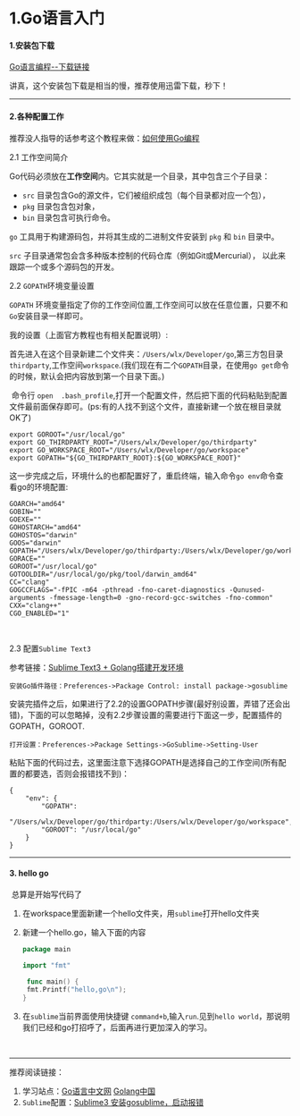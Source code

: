 # 1.Go语言入门

#### 1.安装包下载

[Go语言编程--下载链接](http://docscn.studygolang.com/doc/install)

讲真，这个安装包下载是相当的慢，推荐使用迅雷下载，秒下！

----



#### 2.各种配置工作

推荐没人指导的话参考这个教程来做：[如何使用Go编程](http://docscn.studygolang.com/doc/code.html)

2.1 工作空间简介

Go代码必须放在**工作空间**内。它其实就是一个目录，其中包含三个子目录：

- `src` 目录包含Go的源文件，它们被组织成包（每个目录都对应一个包），
- `pkg` 目录包含包对象，
- `bin` 目录包含可执行命令。

`go` 工具用于构建源码包，并将其生成的二进制文件安装到 `pkg` 和 `bin` 目录中。

`src` 子目录通常包会含多种版本控制的代码仓库（例如Git或Mercurial）， 以此来跟踪一个或多个源码包的开发。



2.2 `GOPATH`环境变量设置 

​	`GOPATH` 环境变量指定了你的工作空间位置,工作空间可以放在任意位置，只要不和`Go`安装目录一样即可。

我的设置（上面官方教程也有相关配置说明）:

​		首先进入在这个目录新建二个文件夹：`/Users/wlx/Developer/go`,第三方包目录`thirdparty`,工作空间`workspace`.(我们现在有二个`GOPATH`目录，在使用`go get`命令的时候，默认会把内容放到第一个目录下面。)

​	 命令行 `open  .bash_profile`,打开一个配置文件，然后把下面的代码粘贴到配置文件最前面保存即可。(ps:有的人找不到这个文件，直接新建一个放在根目录就OK了)

```
export GOROOT="/usr/local/go"
export GO_THIRDPARTY_ROOT="/Users/wlx/Developer/go/thirdparty"
export GO_WORKSPACE_ROOT="/Users/wlx/Developer/go/workspace"
export GOPATH="${GO_THIRDPARTY_ROOT}:${GO_WORKSPACE_ROOT}"
```

​	这一步完成之后，环境什么的也都配置好了，重启终端，输入命令`go env`命令查看go的环境配置:

```
GOARCH="amd64"
GOBIN=""
GOEXE=""
GOHOSTARCH="amd64"
GOHOSTOS="darwin"
GOOS="darwin"
GOPATH="/Users/wlx/Developer/go/thirdparty:/Users/wlx/Developer/go/workspace"
GORACE=""
GOROOT="/usr/local/go"
GOTOOLDIR="/usr/local/go/pkg/tool/darwin_amd64"
CC="clang"
GOGCCFLAGS="-fPIC -m64 -pthread -fno-caret-diagnostics -Qunused-arguments -fmessage-length=0 -gno-record-gcc-switches -fno-common"
CXX="clang++"
CGO_ENABLED="1"
```

​	

2.3 配置`Sublime Text3`

参考链接：[Sublime Text3 + Golang搭建开发环境](http://studygolang.com/articles/4454)

```
安装Go插件路径：Preferences->Package Control: install package->gosublime
```

安装完插件之后，如果进行了2.2的设置GOPATH步骤(最好别设置，弄错了还会出错)，下面的可以忽略掉，没有2.2步骤设置的需要进行下面这一步，配置插件的GOPATH，GOROOT.

```
打开设置：Preferences->Package Settings->GoSublime->Setting-User
```

粘贴下面的代码过去，这里面注意下选择GOPATH是选择自己的工作空间(所有配置的都要选，否则会报错找不到)：

```
{
    "env": {	     			       
		"GOPATH":
			"/Users/wlx/Developer/go/thirdparty:/Users/wlx/Developer/go/workspace",
 		"GOROOT": "/usr/local/go"
    }
}

```

----



#### 3. hello go

​	总算是开始写代码了

1. 在workspace里面新建一个hello文件夹，用`sublime`打开hello文件夹

2. 新建一个hello.go，输入下面的内容

   ```go
   package main

   import "fmt"

    func main() {
   	fmt.Printf("hello,go\n");
   }
   ```

3. 在`sublime`当前界面使用快捷键 `command+b`,输入`run`.见到`hello world`，那说明我们已经和go打招呼了，后面再进行更加深入的学习。

   ​

-------

推荐阅读链接：

1. 学习站点：[Go语言中文网](http://studygolang.com/)   [Golang中国](http://www.golangtc.com/)
2. `Sublime`配置：[Sublime3 安装gosublime，启动报错](http://studygolang.com/articles/3577)

